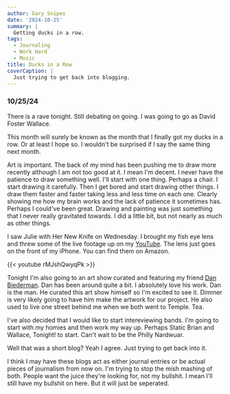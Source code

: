 ```yaml
---
author: Gary Snipes
date: '2024-10-25'
summary: |
  Getting ducks in a row. 
tags: 
  - Journaling
  - Work Hard
  - Music
title: Ducks in a Row
coverCaption: |
  Just trying to get back into blogging. 
---
```


### 10/25/24

There is a rave tonight. Still debating on going. I was going to go as David Foster Wallace. 

This month will surely be known as the month that I finally got my ducks in a row. Or at least I hope so. I wouldn't be surprised if I say the same thing next month.

Art is important. The back of my mind has been pushing me to draw more recently although I am not too good at it. I mean I'm decent. I never have the patience to draw something well. I'll start with one thing. Perhaps a chair. I start drawing it carefully. Then I get bored and start drawing other things. I draw them faster and faster taking less and less time on each one. Clearly showing me how my brain works and the lack of patience it sometimes has. Perhaps I could've been great. Drawing and painting was just something that I never really gravitated towards. I did a little bit, but not nearly as much as other things. 

I saw Julie with Her New Knife on Wednesday. I brought my fish eye lens and threw some of the live footage up on my [YouTube](https://youtu.be/rMJshQwyqPk?si=HoCRHNYBCKkHxttS). The lens just goes on the front of my iPhone. You can find them on Amazon. 

{{< youtube rMJshQwyqPk >}} 

Tonight I'm also going to an art show curated and featuring my friend [Dan Biederman](https://www.instagram.com/danbiedermann/). Dan has been around quite a bit. I absolutely love his work. Dan is the man. He curated this art show himself so I'm excited to see it. Dimmer is very likely going to have him make the artwork for our project. He also used to live one street behind me when we both went to Temple. Tea. 

I've also decided that I would like to start intereviewing bands. I'm going to start with my homies and then work my way up. Perhaps Static Brian and Wallace, Tonight! to start. Can't wait to be the Philly Nardwuar. 

Well that was a short blog? Yeah I agree. Just trying to get back into it. 

I think I may have these blogs act as either journal entries or be actual pieces of journalism from now on. I'm trying to stop the mish mashing of both. People want the juice they're looking for, not my bullshit. I mean I'll still have my bullshit on here. But it will just be seperated. 



